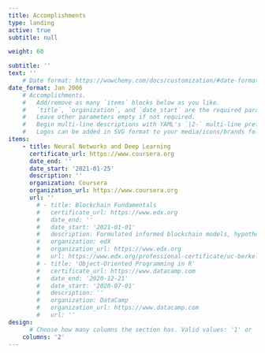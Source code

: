```yaml
---
title: Accomplishments
type: landing
active: true 
subtitle: null

weight: 60

subtitle: ''
text: ''
    # Date format: https://wowchemy.com/docs/customization/#date-format
date_format: Jan 2006
    # Accomplishments.
    #   Add/remove as many `items` blocks below as you like.
    #   `title`, `organization`, and `date_start` are the required parameters.
    #   Leave other parameters empty if not required.
    #   Begin multi-line descriptions with YAML's `|2-` multi-line prefix.
    #   Logos can be added in SVG format to your media/icons/brands folder, named accordingly to the brand (lowercase and     replacing spaces with underscores). For example, add a logo for an organization named “My Brand” as media/icons/brands/my_brand.svg. Three popular Accomplishment brands are included automatically to help you get started.
items:
    - title: Neural Networks and Deep Learning
      certificate_url: https://www.coursera.org
      date_end: ''
      date_start: '2021-01-25'
      description: ''
      organization: Coursera
      organization_url: https://www.coursera.org
      url: ''
        # - title: Blockchain Fundamentals
        #   certificate_url: https://www.edx.org
        #   date_end: ''
        #   date_start: '2021-01-01'
        #   description: Formulated informed blockchain models, hypotheses, and use cases.
        #   organization: edX
        #   organization_url: https://www.edx.org
        #   url: https://www.edx.org/professional-certificate/uc-berkeleyx-blockchain-fundamentals
        # - title: 'Object-Oriented Programming in R'
        #   certificate_url: https://www.datacamp.com
        #   date_end: '2020-12-21'
        #   date_start: '2020-07-01'
        #   description: ''
        #   organization: DataCamp
        #   organization_url: https://www.datacamp.com
        #   url: ''
design:
      # Choose how many columns the section has. Valid values: '1' or '2'.
    columns: '2'
---
```

